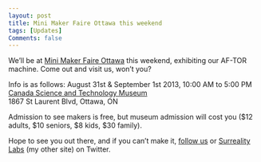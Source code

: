 ```yaml
---
layout: post
title: Mini Maker Faire Ottawa this weekend
tags: [Updates]
Comments: false
---
```

We’ll be at [Mini Maker Faire Ottawa](http://www.makerfaireottawa.com/) this weekend, exhibiting our AF-TOR machine. Come out and visit us, won’t you?

Info is as follows:
August 31st & September 1st 2013, 10:00 AM to 5:00 PM<br/>
[Canada Science and Technology Museum](http://www.sciencetech.technomuses.ca/english/)<br/>
1867 St Laurent Blvd, Ottawa, ON<br/>

Admission to see makers is free, but museum admission will cost you ($12 adults, $10 seniors, $8 kids, $30 family).

Hope to see you out there, and if you can’t make it, [follow us](http://twitter.com/diypinball) or [Surreality Labs](http://twitter.com/surrealitylabs) (my other site) on Twitter.
